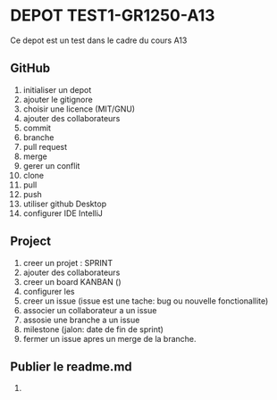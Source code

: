 #  DEPOT TEST1-GR1250-A13
Ce depot est un test dans le cadre du cours A13

## GitHub
1. initialiser un depot
2. ajouter le gitignore
3. choisir une licence (MIT/GNU)
4. ajouter des collaborateurs
5. commit
6. branche
7. pull request
8. merge
9. gerer un conflit
10. clone
11. pull
12. push
13. utiliser github Desktop
14. configurer IDE IntelliJ

## Project
1. creer un projet : SPRINT
2. ajouter des collaborateurs
3. creer un board KANBAN ()
4. configurer les 
5. creer un issue (issue est une tache: bug ou nouvelle fonctionallite)
6. associer un collaborateur a un issue
7. assosie une branche a un issue
8. milestone (jalon: date de fin de sprint)
9. fermer un issue apres un merge de la branche.

## Publier le readme.md
1. 

